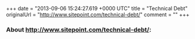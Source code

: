 +++
date = "2013-09-06 15:24:27.619 +0000 UTC"
title = "Technical Debt"
originalUrl = "http://www.sitepoint.com/technical-debt/"
comment = ""
+++

### About http://www.sitepoint.com/technical-debt/:


